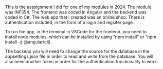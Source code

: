 This is the asssignment I did for one of my modules in 2024. The module was INF354. The frontend was coded
in Angular and the backend was coded in C#. The web app that I created was an online shop. There is authentication
included, in the form of a login and regsiter page.

To run the app, in the terminal in VSCode for the frontend, you need to install node modules, which can be installed
by using "npm install" or "npm install -g @angular/cli).

The backend you will need to change the source for the database in the appsettings.json file in order to read and write from the
database. You will also need another token in order for the authentication functionality to work. 

